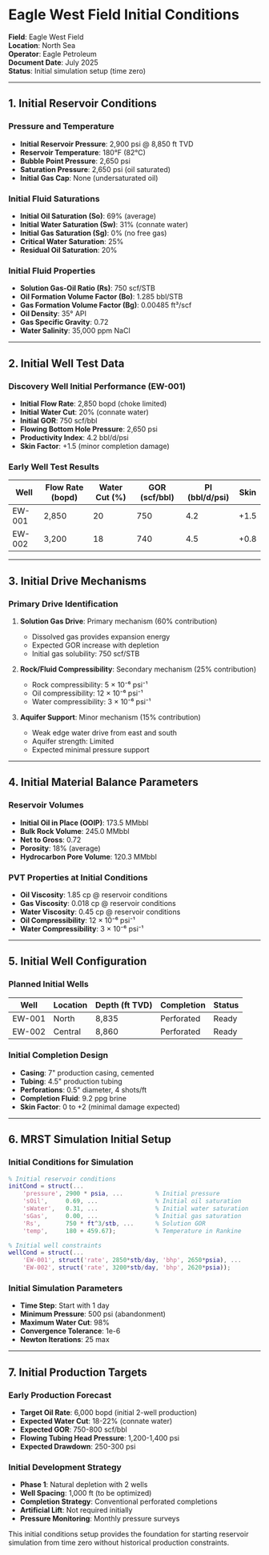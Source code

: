# Eagle West Field Initial Conditions

**Field**: Eagle West Field  
**Location**: North Sea  
**Operator**: Eagle Petroleum  
**Document Date**: July 2025  
**Status**: Initial simulation setup (time zero)

---

## 1. Initial Reservoir Conditions

### Pressure and Temperature
- **Initial Reservoir Pressure**: 2,900 psi @ 8,850 ft TVD
- **Reservoir Temperature**: 180°F (82°C)
- **Bubble Point Pressure**: 2,650 psi
- **Saturation Pressure**: 2,650 psi (oil saturated)
- **Initial Gas Cap**: None (undersaturated oil)

### Initial Fluid Saturations
- **Initial Oil Saturation (So)**: 69% (average)
- **Initial Water Saturation (Sw)**: 31% (connate water)
- **Initial Gas Saturation (Sg)**: 0% (no free gas)
- **Critical Water Saturation**: 25%
- **Residual Oil Saturation**: 20%

### Initial Fluid Properties
- **Solution Gas-Oil Ratio (Rs)**: 750 scf/STB
- **Oil Formation Volume Factor (Bo)**: 1.285 bbl/STB
- **Gas Formation Volume Factor (Bg)**: 0.00485 ft³/scf
- **Oil Density**: 35° API
- **Gas Specific Gravity**: 0.72
- **Water Salinity**: 35,000 ppm NaCl

---

## 2. Initial Well Test Data

### Discovery Well Initial Performance (EW-001)
- **Initial Flow Rate**: 2,850 bopd (choke limited)
- **Initial Water Cut**: 20% (connate water)
- **Initial GOR**: 750 scf/bbl
- **Flowing Bottom Hole Pressure**: 2,650 psi
- **Productivity Index**: 4.2 bbl/d/psi
- **Skin Factor**: +1.5 (minor completion damage)

### Early Well Test Results
| Well   | Flow Rate (bopd) | Water Cut (%) | GOR (scf/bbl) | PI (bbl/d/psi) | Skin |
|--------|-------------------|---------------|---------------|----------------|------|
| EW-001 | 2,850            | 20            | 750           | 4.2            | +1.5 |
| EW-002 | 3,200            | 18            | 740           | 4.5            | +0.8 |

---

## 3. Initial Drive Mechanisms

### Primary Drive Identification
1. **Solution Gas Drive**: Primary mechanism (60% contribution)
   - Dissolved gas provides expansion energy
   - Expected GOR increase with depletion
   - Initial gas solubility: 750 scf/STB

2. **Rock/Fluid Compressibility**: Secondary mechanism (25% contribution)
   - Rock compressibility: 5 × 10⁻⁶ psi⁻¹
   - Oil compressibility: 12 × 10⁻⁶ psi⁻¹
   - Water compressibility: 3 × 10⁻⁶ psi⁻¹

3. **Aquifer Support**: Minor mechanism (15% contribution)
   - Weak edge water drive from east and south
   - Aquifer strength: Limited
   - Expected minimal pressure support

---

## 4. Initial Material Balance Parameters

### Reservoir Volumes
- **Initial Oil in Place (OOIP)**: 173.5 MMbbl
- **Bulk Rock Volume**: 245.0 MMbbl
- **Net to Gross**: 0.72
- **Porosity**: 18% (average)
- **Hydrocarbon Pore Volume**: 120.3 MMbbl

### PVT Properties at Initial Conditions
- **Oil Viscosity**: 1.85 cp @ reservoir conditions
- **Gas Viscosity**: 0.018 cp @ reservoir conditions  
- **Water Viscosity**: 0.45 cp @ reservoir conditions
- **Oil Compressibility**: 12 × 10⁻⁶ psi⁻¹
- **Water Compressibility**: 3 × 10⁻⁶ psi⁻¹

---

## 5. Initial Well Configuration

### Planned Initial Wells
| Well   | Location | Depth (ft TVD) | Completion | Status |
|--------|----------|----------------|------------|--------|
| EW-001 | North    | 8,835          | Perforated | Ready  |
| EW-002 | Central  | 8,860          | Perforated | Ready  |

### Initial Completion Design
- **Casing**: 7" production casing, cemented
- **Tubing**: 4.5" production tubing
- **Perforations**: 0.5" diameter, 4 shots/ft
- **Completion Fluid**: 9.2 ppg brine
- **Skin Factor**: 0 to +2 (minimal damage expected)

---

## 6. MRST Simulation Initial Setup

### Initial Conditions for Simulation
```matlab
% Initial reservoir conditions
initCond = struct(...
    'pressure', 2900 * psia, ...         % Initial pressure
    'sOil',     0.69, ...                % Initial oil saturation
    'sWater',   0.31, ...                % Initial water saturation
    'sGas',     0.00, ...                % Initial gas saturation
    'Rs',       750 * ft^3/stb, ...      % Solution GOR
    'temp',     180 + 459.67);           % Temperature in Rankine

% Initial well constraints
wellCond = struct(...
    'EW-001', struct('rate', 2850*stb/day, 'bhp', 2650*psia), ...
    'EW-002', struct('rate', 3200*stb/day, 'bhp', 2620*psia));
```

### Initial Simulation Parameters
- **Time Step**: Start with 1 day
- **Minimum Pressure**: 500 psi (abandonment)
- **Maximum Water Cut**: 98%
- **Convergence Tolerance**: 1e-6
- **Newton Iterations**: 25 max

---

## 7. Initial Production Targets

### Early Production Forecast
- **Target Oil Rate**: 6,000 bopd (initial 2-well production)
- **Expected Water Cut**: 18-22% (connate water)
- **Expected GOR**: 750-800 scf/bbl
- **Flowing Tubing Head Pressure**: 1,200-1,400 psi
- **Expected Drawdown**: 250-300 psi

### Initial Development Strategy
- **Phase 1**: Natural depletion with 2 wells
- **Well Spacing**: 1,000 ft (to be optimized)
- **Completion Strategy**: Conventional perforated completions
- **Artificial Lift**: Not required initially
- **Pressure Monitoring**: Monthly pressure surveys

This initial conditions setup provides the foundation for starting reservoir simulation from time zero without historical production constraints.